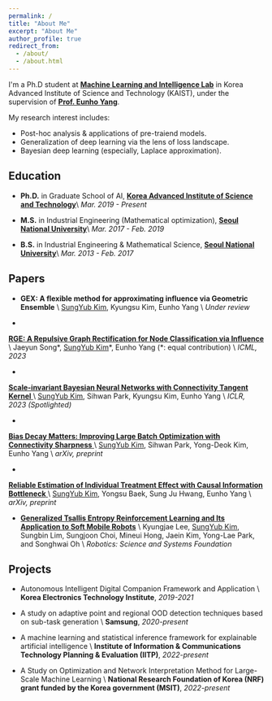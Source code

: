 ```yaml
---
permalink: /
title: "About Me"
excerpt: "About Me"
author_profile: true
redirect_from:
  - /about/
  - /about.html
---
```


I'm a Ph.D student at <a href="https://mli.kaist.ac.kr/">**Machine Learning and Intelligence Lab**</a> in Korea Advanced Institute of Science and Technology (KAIST), under the supervision of <a href="https://sites.google.com/site/yangeh/">**Prof. Eunho Yang**</a>.

My research interest includes:
- Post-hoc analysis & applications of pre-traiend models.
- Generalization of deep learning via the lens of loss landscape.
- Bayesian deep learning (especially, Laplace approximation).


## Education
- **Ph.D.** in Graduate School of AI, <a href="https://gsai.kaist.ac.kr/">**Korea Advanced Institute of Science and Technology**</a>\\
  *Mar. 2019 - Present*
  
- **M.S.** in Industrial Engineering (Mathematical optimization), <a href="http://polytope.snu.ac.kr/">**Seoul National University**</a>\\
*Mar. 2017 - Feb. 2019*

- **B.S.** in Industrial Engineering & Mathematical Science, <a href="http://ie.snu.ac.kr/">**Seoul National University**</a>\\
*Mar. 2013 - Feb. 2017*


## Papers

- **GEX: A flexible method for approximating influence via Geometric Ensemble** \\
<u>SungYub Kim</u>, Kyungsu Kim, Eunho Yang \\
*Under review*

- <a href="https://openreview.net/pdf?id=OcKwZhPwHA">
**RGE: A Repulsive Graph Rectification for Node Classification via Influence** 
</a>\\
Jaeyun Song\*, <u>SungYub Kim</u>\*, Eunho Yang (\*: equal contribution) \\
*ICML, 2023*

- <a href="https://openreview.net/forum?id=VZ5EaTI6dqa">
**Scale-invariant Bayesian Neural Networks with Connectivity Tangent Kernel**
</a> \\
<u>SungYub Kim</u>, Sihwan Park, Kyungsu Kim, Eunho Yang \\
*ICLR, 2023 (Spotlighted)*

- <a href="https://openreview.net/forum?id=Mvf5zr2qs6">
**Bias Decay Matters: Improving Large Batch Optimization with Connectivity Sharpness** 
</a>\\
<u>SungYub Kim</u>, Sihwan Park, Yong-Deok Kim, Eunho Yang \\
*arXiv, preprint*

- <a href="https://arxiv.org/abs/1906.03118">
**Reliable Estimation of Individual Treatment Effect with Causal Information Bottleneck**
</a> \\
<u>SungYub Kim</u>, Yongsu Baek, Sung Ju Hwang, Eunho Yang \\
*arXiv, preprint*

- <a href="https://rllab.snu.ac.kr/publications/papers/2020_rss_tac.pdf">**Generalized Tsallis Entropy Reinforcement Learning and Its Application to Soft Mobile Robots**</a> \\
Kyungjae Lee, <u>SungYub Kim</u>, Sungbin Lim, Sungjoon Choi, Mineui Hong, Jaein Kim, Yong-Lae Park, and Songhwai Oh \\
*Robotics: Science and Systems Foundation*


## Projects

- Autonomous Intelligent Digital Companion Framework and Application \\
**Korea Electronics Technology Institute**, *2019-2021*

- A study on adaptive point and regional OOD detection techniques based on sub-task generation \\
**Samsung**, *2020-present*

- A machine learning and statistical inference framework for explainable artificial intelligence \\
**Institute of Information & Communications Technology Planning & Evaluation (IITP)**, *2022-present*

- A Study on Optimization and Network Interpretation Method for Large-Scale Machine Learning \\
**National Research Foundation of Korea (NRF) grant funded by the Korea government (MSIT)**, *2022-present*